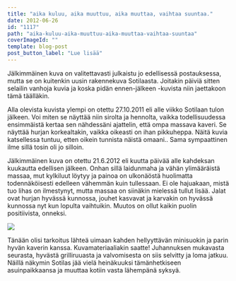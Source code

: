 ```yaml
---
title: "aika kuluu, aika muuttuu, aika muuttaa, vaihtaa suuntaa."
date: 2012-06-26
id: "1117"
path: "aika-kuluu-aika-muuttuu-aika-muuttaa-vaihtaa-suuntaa"
coverImageId: ""
template: blog-post
post_button_label: "Lue lisää"
---
```


Jälkimmäinen kuva on valitettavasti julkaistu jo edellisessä postauksessa, mutta se on kuitenkin uusin rakennekuva Sotilaasta. Joitakin päiviä sitten selailin vanhoja kuvia ja koska pidän ennen-jälkeen -kuvista niin jaettakoon tämä täälläkin.

Alla olevista kuvista ylempi on otettu 27.10.2011 eli alle viikko Sotilaan tulon jälkeen. Voi miten se näyttää niin sirolta ja hennolta, vaikka todellisuudessa ensimmäistä kertaa sen nähdessäni ajattelin, että ompa massava kaveri. Se näyttää hurjan korkealtakin, vaikka oikeasti on ihan pikkuheppa. Näitä kuvia katsellessa tuntuu, etten oikein tunnista näistä omaani.. Sama sympaattinen ilme sillä tosin oli jo silloin.

Jälkimmäinen kuva on otettu 21.6.2012 eli kuutta päivää alle kahdeksan kuukautta edellisen jälkeen. Onhan sillä laidunmaha ja vähän ylimääräistä massaa, mut kylkiluut löytyy ja painoa on ulkonäöstä huolimatta todennäköisesti edelleen vähemmän kuin tullessaan. Ei ole hajuakaan, mistä tuo lihas on ilmestynyt, mutta massaa on siinäkin mielessä tullut lisää. Jalat ovat hurjan hyvässä kunnossa, jouhet kasvavat ja karvakin on hyvässä kunnossa nyt kun lopulta vaihtuikin. Muutos on ollut kaikin puolin positiivista, onneksi.

[![](/images/muutos2.jpg)](http://2.bp.blogspot.com/-j486TQ_eUGc/T-mads6GcDI/AAAAAAAAAzM/kANs7cPunN0/s1600/muutos2.jpg)

Tänään olisi tarkoitus lähteä uimaan kahden hellyyttävän minisuokin ja parin hyvän kaverin kanssa. Kuvamateriaaliakin saatte! Juhannuksen mukavasta seurasta, hyvästä grilliruuasta ja valvomisesta on siis selvitty ja loma jatkuu. Näillä näkymin Sotilas jää vielä heinäkuuksi tämänhetkiseen asuinpaikkaansa ja muuttaa kotiin vasta lähempänä syksyä.
